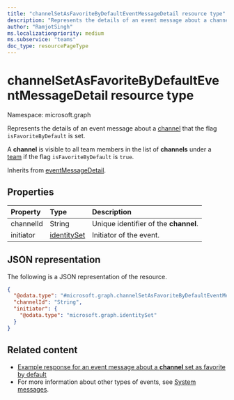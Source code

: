 ```yaml
---
title: "channelSetAsFavoriteByDefaultEventMessageDetail resource type"
description: "Represents the details of an event message about a channel set as favorite by default."
author: "RamjotSingh"
ms.localizationpriority: medium
ms.subservice: "teams"
doc_type: resourcePageType
---
```


# channelSetAsFavoriteByDefaultEventMessageDetail resource type

Namespace: microsoft.graph

Represents the details of an event message about a [channel](../resources/channel.md) that the flag `isFavoriteByDefault` is set.

A **channel** is visible to all team members in the list of **channels** under a [team](../resources/team.md) if the flag `isFavoriteByDefault` is `true`.


Inherits from [eventMessageDetail](../resources/eventmessagedetail.md).

## Properties
|Property|Type|Description|
|:---|:---|:---|
|channelId|String|Unique identifier of the **channel**.|
|initiator|[identitySet](../resources/identityset.md)|Initiator of the event.|

## JSON representation
The following is a JSON representation of the resource.
<!-- {
  "blockType": "resource",
  "@odata.type": "microsoft.graph.channelSetAsFavoriteByDefaultEventMessageDetail",
  "baseType": "microsoft.graph.eventMessageDetail"
}
-->
``` json
{
  "@odata.type": "#microsoft.graph.channelSetAsFavoriteByDefaultEventMessageDetail",
  "channelId": "String",
  "initiator": {
    "@odata.type": "microsoft.graph.identitySet"
  }
}
```


## Related content
- [Example response for an event message about a **channel** set as favorite by default](/graph/system-messages/#channel-set-as-favorite-by-default)
- For more information about other types of events, see [System messages](/graph/system-messages).

